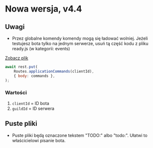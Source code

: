 # Nowa wersja, v4.4

## Uwagi
- Przez globalne komendy komendy mogą się ładować wolniej. Jeżeli testujesz bota tylko na jednym serwerze, usuń tą część kodu z pliku ready.js (w kategorii: events)

[Zobacz plik](https://github.com/Korrumz2PL/krivebot/blob/slash/events/ready.js)
```js
await rest.put(
    Routes.applicationCommands(clientId),
    { body: commands },
);
```

### Wartości

1. `clientId` = ID bota
2. `guildId` = ID serwera
## Puste pliki
- Puste pliki będą oznaczone tekstem "TODO:" albo "todo:". Ułatwi to właścicielowi pisanie bota.

